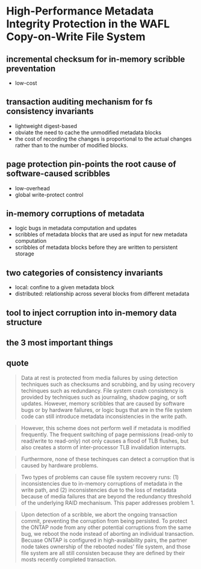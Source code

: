 # High-Performance Metadata Integrity Protection in the WAFL Copy-on-Write File System

## incremental checksum for in-memory scribble preventation

* low-cost

## transaction auditing mechanism for fs consistency invariants

* lightweight digest-based
* obviate the need to cache the unmodified metadata blocks
* the cost of recording the changes is proportional to the actual changes rather than
  to the number of modified blocks.

## page protection pin-points the root cause of software-caused scribbles

* low-overhead
* global write-protect control

## in-memory corruptions of metadata

* logic bugs in metadata computation and updates
* scribbles of metadata blocks that are used as input for new metadata computation
* scribbles of metadata blocks before they are written to persistent storage

## two categories of consistency invariants

* local: confine to a given metadata block
* distributed: relationship across several blocks from different metadata

## tool to inject corruption into in-memory data structure

## the 3 most important things

## quote

>Data at rest is protected from media failures by using detection techniques
such as checksums and scrubbing, and by using recovery techinques such as
redundancy. File system crash consistency is provided by techniques such as
journaling, shadow paging, or soft updates. However, memory scribbles that
are caused by software bugs or by hardware failures, or logic bugs that
are in the file system code can still introduce metadata inconsistencies
in the write path.

>However, this scheme does not perform well if metadata is modified frequently.
The frequent switching of page permissions (read-only to read/write to read-only)
not only causes a flood of TLB flushes, but also creates a storm of inter-processor
TLB invalidation interrupts.

>Furthermore, none of these techinques can detect a corruption that is caused by hardware
problems.

>Two types of problems can cause file system recovery runs: (1) inconsistencies due to
in-memory corruptions of metadata in the write path, and (2) inconsistencies due to the
loss of metadata because of media failures that are beyond the redundancy threshold of
the underlying RAID mechanisum. This paper addresses problem 1.

>Upon detection of a scribble, we abort the ongoing transaction commit, preventing the
corruption from being persisted. To protect the ONTAP node from any other potential
corruptions from the same bug, we reboot the node instead of aborting an individual transaction.
Becuase ONTAP is configured in high-availability pairs, the partner node takes ownership of the
rebooted nodes' file system, and those file system are all still consisten because they are defined
by their mosts recently completed transaction.

